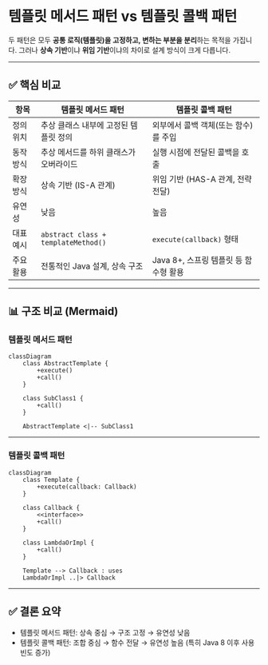 # 템플릿 메서드 패턴 vs 템플릿 콜백 패턴

두 패턴은 모두 **공통 로직(템플릿)을 고정하고, 변하는 부분을 분리**하는 목적을 가집니다. 그러나 **상속 기반**이냐 **위임 기반**이냐의 차이로 설계 방식이 크게 다릅니다.

---

## ✅ 핵심 비교

| 항목 | 템플릿 메서드 패턴 | 템플릿 콜백 패턴 |
|------|--------------------|------------------|
| 정의 위치 | 추상 클래스 내부에 고정된 템플릿 정의 | 외부에서 콜백 객체(또는 함수)를 주입 |
| 동작 방식 | 추상 메서드를 하위 클래스가 오버라이드 | 실행 시점에 전달된 콜백을 호출 |
| 확장 방식 | 상속 기반 (IS-A 관계) | 위임 기반 (HAS-A 관계, 전략 전달) |
| 유연성 | 낮음 | 높음 |
| 대표 예시 | `abstract class + templateMethod()` | `execute(callback)` 형태 |
| 주요 활용 | 전통적인 Java 설계, 상속 구조 | Java 8+, 스프링 템플릿 등 함수형 활용 |

---

## 📊 구조 비교 (Mermaid)

### 템플릿 메서드 패턴

```mermaid
classDiagram
    class AbstractTemplate {
        +execute()
        +call()
    }

    class SubClass1 {
        +call()
    }

    AbstractTemplate <|-- SubClass1
```

---

### 템플릿 콜백 패턴

```mermaid
classDiagram
    class Template {
        +execute(callback: Callback)
    }

    class Callback {
        <<interface>>
        +call()
    }

    class LambdaOrImpl {
        +call()
    }

    Template --> Callback : uses
    LambdaOrImpl ..|> Callback
```

---

## ✅ 결론 요약

- 템플릿 메서드 패턴: 상속 중심 → 구조 고정 → 유연성 낮음
- 템플릿 콜백 패턴: 조합 중심 → 함수 전달 → 유연성 높음 (특히 Java 8 이후 사용 빈도 증가)
